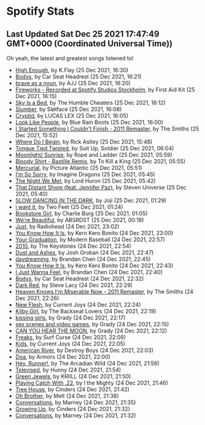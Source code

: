 
# Spotify Stats
## Last Updated Sat Dec 25 2021 17:47:49 GMT+0000 (Coordinated Universal Time))

Oh yeah, the latest and greatest songs listened to!

- [High Enough](https://www.last.fm/music/K.Flay/_/High+Enough), by K.Flay (25 Dec 2021, 16:30)
- [Bodys](https://www.last.fm/music/Car+Seat+Headrest/_/Bodys), by Car Seat Headrest (25 Dec 2021, 16:21)
- [brave as a noun](https://www.last.fm/music/AJJ/_/brave+as+a+noun), by AJJ (25 Dec 2021, 16:20)
- [Fireworks - Recorded at Spotify Studios Stockholm](https://www.last.fm/music/First+Aid+Kit/_/Fireworks+-+Recorded+at+Spotify+Studios+Stockholm), by First Aid Kit (25 Dec 2021, 16:15)
- [Sky Is a Bed](https://www.last.fm/music/The+Humble+Cheaters/_/Sky+Is+a+Bed), by The Humble Cheaters (25 Dec 2021, 16:12)
- [Slumber](https://www.last.fm/music/Sl%C3%B8tface/_/Slumber), by Sløtface (25 Dec 2021, 16:08)
- [Cryptid](https://www.last.fm/music/LUCAS+LEX/_/Cryptid), by LUCAS LEX (25 Dec 2021, 16:05)
- [Look Like People](https://www.last.fm/music/Blue+Rain+Boots/_/Look+Like+People), by Blue Rain Boots (25 Dec 2021, 16:00)
- [I Started Something I Couldn't Finish - 2011 Remaster](https://www.last.fm/music/The+Smiths/_/I+Started+Something+I+Couldn%27t+Finish+-+2011+Remaster), by The Smiths (25 Dec 2021, 15:52)
- [Where Do I Begin](https://www.last.fm/music/Rick+Astley/_/Where+Do+I+Begin), by Rick Astley (25 Dec 2021, 15:48)
- [Tongue Tied Twisted](https://www.last.fm/music/Suit+Up,+Soldier/_/Tongue+Tied+Twisted), by Suit Up, Soldier (25 Dec 2021, 06:04)
- [Moonlight/ Sunrise](https://www.last.fm/music/Rope+and+Ladder/_/Moonlight%2F+Sunrise), by Rope and Ladder (25 Dec 2021, 05:59)
- [Bloody Shirt - Bastille Remix](https://www.last.fm/music/To+Kill+a+King/_/Bloody+Shirt+-+Bastille+Remix), by To Kill a King (25 Dec 2021, 05:55)
- [Mercurial](https://www.last.fm/music/Picture+Atlantic/_/Mercurial), by Picture Atlantic (25 Dec 2021, 05:51)
- [I’m So Sorry](https://www.last.fm/music/Imagine+Dragons/_/I%E2%80%99m+So+Sorry), by Imagine Dragons (25 Dec 2021, 05:45)
- [The Night We Met](https://www.last.fm/music/Lord+Huron/_/The+Night+We+Met), by Lord Huron (25 Dec 2021, 05:42)
- [That Distant Shore (feat. Jennifer Paz)](https://www.last.fm/music/Steven+Universe/_/That+Distant+Shore+(feat.+Jennifer+Paz)), by Steven Universe (25 Dec 2021, 05:40)
- [SLOW DANCING IN THE DARK](https://www.last.fm/music/Joji/_/SLOW+DANCING+IN+THE+DARK), by Joji (25 Dec 2021, 01:29)
- [i want it](https://www.last.fm/music/Two+Feet/_/i+want+it), by Two Feet (25 Dec 2021, 01:24)
- [Bookstore Girl](https://www.last.fm/music/Charlie+Burg/_/Bookstore+Girl), by Charlie Burg (25 Dec 2021, 01:05)
- [We're Beautiful](https://www.last.fm/music/ABSRDST/_/We%27re+Beautiful), by ABSRDST (25 Dec 2021, 00:18)
- [Just](https://www.last.fm/music/Radiohead/_/Just), by Radiohead (24 Dec 2021, 23:02)
- [You Know How It Is](https://www.last.fm/music/Kero+Kero+Bonito/_/You+Know+How+It+Is), by Kero Kero Bonito (24 Dec 2021, 23:00)
- [Your Graduation](https://www.last.fm/music/Modern+Baseball/_/Your+Graduation), by Modern Baseball (24 Dec 2021, 22:57)
- [2010](https://www.last.fm/music/The+Keystones/_/2010), by The Keystones (24 Dec 2021, 22:54)
- [Dust and Ashes](https://www.last.fm/music/Josh+Groban/_/Dust+and+Ashes), by Josh Groban (24 Dec 2021, 22:47)
- [daydreaming](https://www.last.fm/music/Brandan+Chen/_/daydreaming), by Brandan Chen (24 Dec 2021, 22:45)
- [You Know How It Is](https://www.last.fm/music/Kero+Kero+Bonito/_/You+Know+How+It+Is), by Kero Kero Bonito (24 Dec 2021, 22:43)
- [I Just Wanna Feel](https://www.last.fm/music/Brandan+Chen/_/I+Just+Wanna+Feel), by Brandan Chen (24 Dec 2021, 22:40)
- [Bodys](https://www.last.fm/music/Car+Seat+Headrest/_/Bodys), by Car Seat Headrest (24 Dec 2021, 22:32)
- [Dark Red](https://www.last.fm/music/Steve+Lacy/_/Dark+Red), by Steve Lacy (24 Dec 2021, 22:29)
- [Heaven Knows I'm Miserable Now - 2011 Remaster](https://www.last.fm/music/The+Smiths/_/Heaven+Knows+I%27m+Miserable+Now+-+2011+Remaster), by The Smiths (24 Dec 2021, 22:26)
- [New Flesh](https://www.last.fm/music/Current+Joys/_/New+Flesh), by Current Joys (24 Dec 2021, 22:24)
- [Kilby Girl](https://www.last.fm/music/The+Backseat+Lovers/_/Kilby+Girl), by The Backseat Lovers (24 Dec 2021, 22:19)
- [kissing girls](https://www.last.fm/music/Grady/_/kissing+girls), by Grady (24 Dec 2021, 22:17)
- [sex scenes and video games](https://www.last.fm/music/Grady/_/sex+scenes+and+video+games), by Grady (24 Dec 2021, 22:15)
- [CAN YOU HEAR THE MOON](https://www.last.fm/music/Grady/_/CAN+YOU+HEAR+THE+MOON), by Grady (24 Dec 2021, 22:12)
- [Freaks](https://www.last.fm/music/Surf+Curse/_/Freaks), by Surf Curse (24 Dec 2021, 22:09)
- [Kids](https://www.last.fm/music/Current+Joys/_/Kids), by Current Joys (24 Dec 2021, 22:05)
- [American River](https://www.last.fm/music/Destroy+Boys/_/American+River), by Destroy Boys (24 Dec 2021, 22:03)
- [Doa](https://www.last.fm/music/Armors/_/Doa), by Armors (24 Dec 2021, 22:00)
- [Hey, Runner!](https://www.last.fm/music/The+Arcadian+Wild/_/Hey,+Runner!), by The Arcadian Wild (24 Dec 2021, 21:56)
- [Televised](https://www.last.fm/music/Hunny/_/Televised), by Hunny (24 Dec 2021, 21:54)
- [Green Jewels](https://www.last.fm/music/KRIILL/_/Green+Jewels), by KRIILL (24 Dec 2021, 21:50)
- [Playing Catch With .22](https://www.last.fm/music/I+the+Mighty/_/Playing+Catch+With+.22), by I the Mighty (24 Dec 2021, 21:46)
- [Tree House](https://www.last.fm/music/Cinders/_/Tree+House), by Cinders (24 Dec 2021, 21:42)
- [Oh Brother](https://www.last.fm/music/Melt/_/Oh+Brother), by Melt (24 Dec 2021, 21:38)
- [Conversations](https://www.last.fm/music/Marney/_/Conversations), by Marney (24 Dec 2021, 21:35)
- [Growing Up](https://www.last.fm/music/Cinders/_/Growing+Up), by Cinders (24 Dec 2021, 21:32)
- [Conversations](https://www.last.fm/music/Marney/_/Conversations), by Marney (24 Dec 2021, 21:32)
